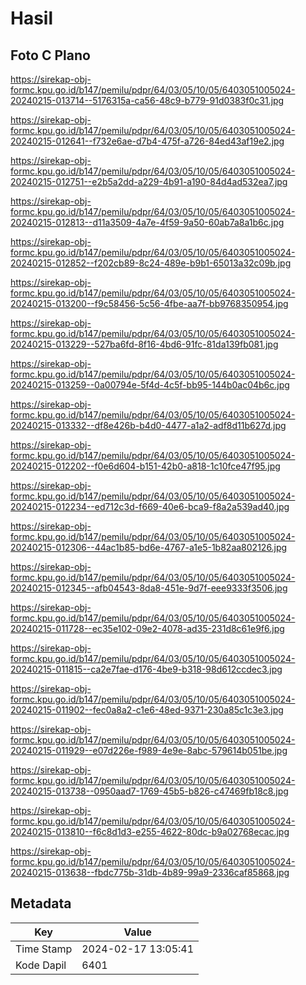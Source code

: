 # Hasil

## Foto C Plano

https://sirekap-obj-formc.kpu.go.id/b147/pemilu/pdpr/64/03/05/10/05/6403051005024-20240215-013714--5176315a-ca56-48c9-b779-91d0383f0c31.jpg

https://sirekap-obj-formc.kpu.go.id/b147/pemilu/pdpr/64/03/05/10/05/6403051005024-20240215-012641--f732e6ae-d7b4-475f-a726-84ed43af19e2.jpg

https://sirekap-obj-formc.kpu.go.id/b147/pemilu/pdpr/64/03/05/10/05/6403051005024-20240215-012751--e2b5a2dd-a229-4b91-a190-84d4ad532ea7.jpg

https://sirekap-obj-formc.kpu.go.id/b147/pemilu/pdpr/64/03/05/10/05/6403051005024-20240215-012813--d11a3509-4a7e-4f59-9a50-60ab7a8a1b6c.jpg

https://sirekap-obj-formc.kpu.go.id/b147/pemilu/pdpr/64/03/05/10/05/6403051005024-20240215-012852--f202cb89-8c24-489e-b9b1-65013a32c09b.jpg

https://sirekap-obj-formc.kpu.go.id/b147/pemilu/pdpr/64/03/05/10/05/6403051005024-20240215-013200--f9c58456-5c56-4fbe-aa7f-bb9768350954.jpg

https://sirekap-obj-formc.kpu.go.id/b147/pemilu/pdpr/64/03/05/10/05/6403051005024-20240215-013229--527ba6fd-8f16-4bd6-91fc-81da139fb081.jpg

https://sirekap-obj-formc.kpu.go.id/b147/pemilu/pdpr/64/03/05/10/05/6403051005024-20240215-013259--0a00794e-5f4d-4c5f-bb95-144b0ac04b6c.jpg

https://sirekap-obj-formc.kpu.go.id/b147/pemilu/pdpr/64/03/05/10/05/6403051005024-20240215-013332--df8e426b-b4d0-4477-a1a2-adf8d11b627d.jpg

https://sirekap-obj-formc.kpu.go.id/b147/pemilu/pdpr/64/03/05/10/05/6403051005024-20240215-012202--f0e6d604-b151-42b0-a818-1c10fce47f95.jpg

https://sirekap-obj-formc.kpu.go.id/b147/pemilu/pdpr/64/03/05/10/05/6403051005024-20240215-012234--ed712c3d-f669-40e6-bca9-f8a2a539ad40.jpg

https://sirekap-obj-formc.kpu.go.id/b147/pemilu/pdpr/64/03/05/10/05/6403051005024-20240215-012306--44ac1b85-bd6e-4767-a1e5-1b82aa802126.jpg

https://sirekap-obj-formc.kpu.go.id/b147/pemilu/pdpr/64/03/05/10/05/6403051005024-20240215-012345--afb04543-8da8-451e-9d7f-eee9333f3506.jpg

https://sirekap-obj-formc.kpu.go.id/b147/pemilu/pdpr/64/03/05/10/05/6403051005024-20240215-011728--ec35e102-09e2-4078-ad35-231d8c61e9f6.jpg

https://sirekap-obj-formc.kpu.go.id/b147/pemilu/pdpr/64/03/05/10/05/6403051005024-20240215-011815--ca2e7fae-d176-4be9-b318-98d612ccdec3.jpg

https://sirekap-obj-formc.kpu.go.id/b147/pemilu/pdpr/64/03/05/10/05/6403051005024-20240215-011902--fec0a8a2-c1e6-48ed-9371-230a85c1c3e3.jpg

https://sirekap-obj-formc.kpu.go.id/b147/pemilu/pdpr/64/03/05/10/05/6403051005024-20240215-011929--e07d226e-f989-4e9e-8abc-579614b051be.jpg

https://sirekap-obj-formc.kpu.go.id/b147/pemilu/pdpr/64/03/05/10/05/6403051005024-20240215-013738--0950aad7-1769-45b5-b826-c47469fb18c8.jpg

https://sirekap-obj-formc.kpu.go.id/b147/pemilu/pdpr/64/03/05/10/05/6403051005024-20240215-013810--f6c8d1d3-e255-4622-80dc-b9a02768ecac.jpg

https://sirekap-obj-formc.kpu.go.id/b147/pemilu/pdpr/64/03/05/10/05/6403051005024-20240215-013638--fbdc775b-31db-4b89-99a9-2336caf85868.jpg


## Metadata

| Key        | Value               |
| ---------- | ------------------- |
| Time Stamp | 2024-02-17 13:05:41 |
| Kode Dapil | 6401                |



